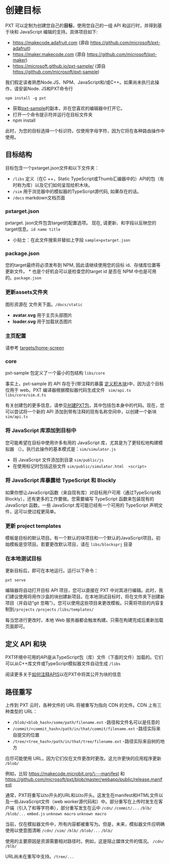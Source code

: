 # 创建目标
PXT 可以定制为创建您自己的**目标**，使用您自己的一组 API 和运行时，并得到基于块和 JavaScript 编辑的支持。具体项目如下:
- https://makecode.adafruit.com (源自 https://github.com/microsoft/pxt-adafruit)
- https://maker.makecode.com (源自 https://github.com/microsoft/pxt-maker)
- https://microsoft.github.io/pxt-sample/ (源自 https://github.com/microsoft/pxt-sample)

我们假定读者熟悉Node.JS、NPM、JavaScript和/或C++。如果尚未执行此操作，请安装Node. JS和PXT命令行
```
npm install -g pxt
```
- 获取[pxt-sample](https://github.com/microsoft/pxt-sample)的副本，并在您喜欢的编辑器中打开它。
- 打开一个命令提示符并运行在目标文件夹
- npm install

此时，为您的目标选择一个标识符。仅使用字母字符，因为它将在各种路由操作中使用。

## 目标结构
目标包含一个pxtarget.json文件和以下文件夹：
- ` /libs ` 定义（在C ++，Static TypeScript或Thumb汇编器中的）API的包（有时称为库）以及它们如何呈现给积木块。
- ` /sim ` 用于浏览器中的模拟器的TypeScript源代码, 如果存在的话。
- ` /docs ` markdown文档页面

### pxtarget.json
pxtarget. json文件包含target的配置选项。 现在, 请更新、和字段以反映您的target信息。` id name title `
- 小贴士：在此文件搜索并替如上字段 ` sample>pxtarget.json `

### package.json
您的target最终将必须发布到 NPM, 因此请继续使用您的目标 id、存储库位置等更新文件。 * 也是个好机会可以是检查您的target id 是否在 NPM 中也是可用的。` package.json `

### 更新assets文件夹
图形资源在 文件夹下面。` /docs/static `
- **avatar.svg** 用于主页头部图片
- **loader.svg** 用于加载状态图片

### 主页配置
请参考 [targets/home-screen](https://makecode.com/targets/home-screen)

### core
pxt-sample 包定义了一个最小的包结构 ` libs/core `

事实上，pxt-sample 的 API 存在于(带注释的暴露 [定义积木块](https://makecode.com/defining-blocks))中，因为这个目标仅用于 web。PXT 编译器根据模拟器代码生成文件 ` sim/api.ts libs/core/sim.d.ts`

有关创建包的更多信息，请参见[创建PXT包](https://makecode.com/packages)，其中包括包本身中的代码。现在，您可以尝试将一个新的 API 添加到带有注释的现有名称空间中，以创建一个新块 ` sim/api.ts `

### 将 JavaScript 库添加到目标中
您可能希望在目标中使用许多有用的 JavaScript 库，尤其是为了更轻松地构建模拟器 （）。执行此操作的基本模式是：` sim/simulator.js `
- 将 JavaScript 文件添加到目录 ` sim/public/js `
- 在使用标记时包括这些文件 ` sim/public/simulator.html  <script> ` 

### 将 JavaScript 库暴露给 TypeScript 和 Blockly
如果你想让JavaScript函数（来自现有库）对目标用户可用（通过TypeScript和Blockly），还有更多的工作要做。您需要编写 TypeScript 函数来包装现有的 JavaScript 函数。一些 JavaScript 库可能已经有一个可用的 TypeScript 声明文件，这可以使过程更简单。

### 更新 project templates
模板是目标的默认项目。有一个默认的块项目和一个默认的JavaScript项目。初始模板是空项目。若要更改默认项目，请在 ` libs/blocksprj ` 目录 

### 在本地测试目标
更新目标后，即可在本地运行。运行以下命令：
```
pxt serve
```
编辑器将自动打开目标 API 项目，您可以直接在 PXT 中对其进行编辑。此时，我们建议使用将用作沙盒的块创建新项目。在本地测试目标时，将在文件夹下创建新项目（并自动“git 忽略”）。您可以使用这些项目来更改模板。只需将项目的内容复制到` /projects ` ` /projects ` ` /libs/templates/ `

每当您进行更改时，本地 Web 服务器都会触发构建。只需在构建完成后重新加载页面即可。

## 定义 API 和块
PXT环境中可用的API是从TypeScript包（库）文件（下面的文件）加载的。它们可以从C++库文件或TypeScript模拟器文件自动生成 ` /libs `

阅读更多关于[如何注释APIS](https://makecode.com/defining-blocks)以在PXT中将其公开为块的信息

## 路径重写
上传到 PXT 云时，各种文件的 URL 将被重写为指向 CDN 的文件。CDN 上有三种类型的 URL：
- ` /blob/<blob_hash>/some/path/filename.ext ` -路径和文件名可以是任意的
- ` /commit/<commit_hash>/path/in/that/commit/filename.ext ` -路径实际来自提交的位置
- ` /tree/<tree_hash>/path/in/that/tree/filename.ext ` -路径实际来自树的地方

应尽可能使用 URL，因为它们仅在文件更改时更改。这允许更快的应用程序更新 ` /blob/ `

例如，比较  https://makecode.microbit.org/\---manifest 和 https://github.com/microsoft/pxt/blob/master/webapp/public/release.manifest

通常，PXT将重写以to开头的URL和以to开头。这发生在manifest和HTML文件以及一些JavaScript文件（web worker源代码和）中。部分重写在上传时发生在客户端（引入了和等字符串），部分重写发生在云中 ` /cdn/ ` ` /commit/... ` ` /blb/ ` ` /blob/... ` ` embed.js ` ` unknown macro ` ` unknown macro `

当前，仅在模拟器文件中，所有内容都被重写为。但是，未来，模拟器文件应明确使用以使意图清晰 ` /cdn/ ` ` /sim/ ` ` /blb/ ` ` /blob/... ` ` /blb/ `

使用的主要原因是资源需要相对路径时。例如，这是阻止媒体文件的情况。 ` /cdn/ ` ` /blb/ `

URL尚未在重写中支持。` /tree/... `